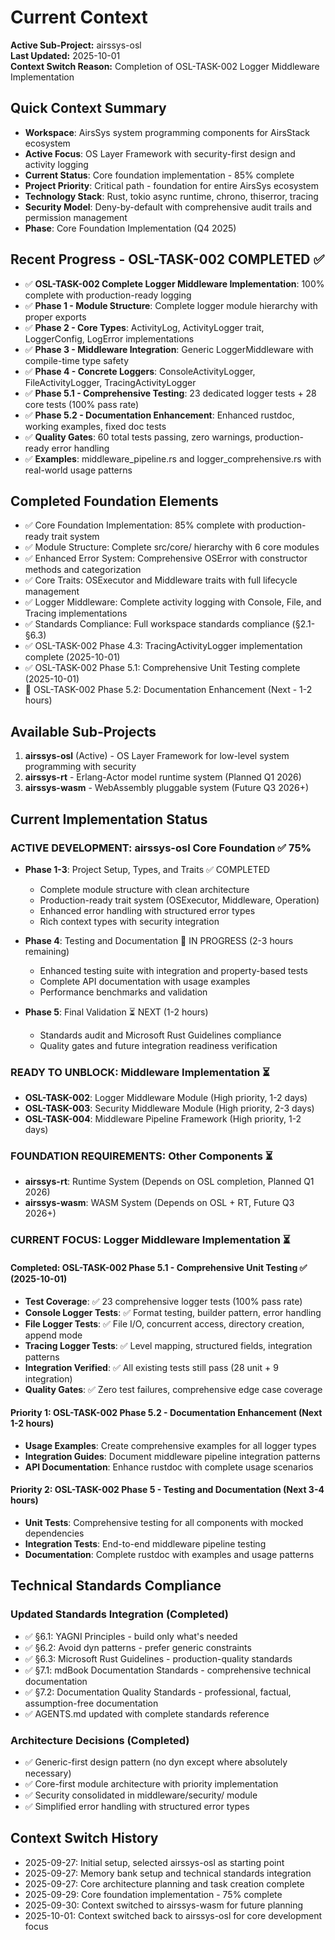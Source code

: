 # Current Context

**Active Sub-Project:** airssys-osl  
**Last Updated:** 2025-10-01  
**Context Switch Reason:** Completion of OSL-TASK-002 Logger Middleware Implementation

## Quick Context Summary
- **Workspace**: AirsSys system programming components for AirsStack ecosystem
- **Active Focus**: OS Layer Framework with security-first design and activity logging
- **Current Status**: Core foundation implementation - 85% complete
- **Project Priority**: Critical path - foundation for entire AirsSys ecosystem
- **Technology Stack**: Rust, tokio async runtime, chrono, thiserror, tracing
- **Security Model**: Deny-by-default with comprehensive audit trails and permission management
- **Phase**: Core Foundation Implementation (Q4 2025)

## Recent Progress - OSL-TASK-002 COMPLETED ✅
- ✅ **OSL-TASK-002 Complete Logger Middleware Implementation**: 100% complete with production-ready logging
- ✅ **Phase 1 - Module Structure**: Complete logger module hierarchy with proper exports
- ✅ **Phase 2 - Core Types**: ActivityLog, ActivityLogger trait, LoggerConfig, LogError implementations
- ✅ **Phase 3 - Middleware Integration**: Generic LoggerMiddleware with compile-time type safety
- ✅ **Phase 4 - Concrete Loggers**: ConsoleActivityLogger, FileActivityLogger, TracingActivityLogger
- ✅ **Phase 5.1 - Comprehensive Testing**: 23 dedicated logger tests + 28 core tests (100% pass rate)
- ✅ **Phase 5.2 - Documentation Enhancement**: Enhanced rustdoc, working examples, fixed doc tests
- ✅ **Quality Gates**: 60 total tests passing, zero warnings, production-ready error handling
- ✅ **Examples**: middleware_pipeline.rs and logger_comprehensive.rs with real-world usage patterns

## Completed Foundation Elements
- ✅ Core Foundation Implementation: 85% complete with production-ready trait system
- ✅ Module Structure: Complete src/core/ hierarchy with 6 core modules
- ✅ Enhanced Error System: Comprehensive OSError with constructor methods and categorization
- ✅ Core Traits: OSExecutor and Middleware traits with full lifecycle management
- ✅ Logger Middleware: Complete activity logging with Console, File, and Tracing implementations
- ✅ Standards Compliance: Full workspace standards compliance (§2.1-§6.3)
- ✅ OSL-TASK-002 Phase 4.3: TracingActivityLogger implementation complete (2025-10-01)
- ✅ OSL-TASK-002 Phase 5.1: Comprehensive Unit Testing complete (2025-10-01)
- 🔄 OSL-TASK-002 Phase 5.2: Documentation Enhancement (Next - 1-2 hours)

## Available Sub-Projects
1. **airssys-osl** (Active) - OS Layer Framework for low-level system programming with security  
2. **airssys-rt** - Erlang-Actor model runtime system (Planned Q1 2026)
3. **airssys-wasm** - WebAssembly pluggable system (Future Q3 2026+)

## Current Implementation Status

### ACTIVE DEVELOPMENT: airssys-osl Core Foundation ✅ 75%
- **Phase 1-3**: Project Setup, Types, and Traits ✅ COMPLETED
  - Complete module structure with clean architecture
  - Production-ready trait system (OSExecutor, Middleware, Operation)
  - Enhanced error handling with structured error types
  - Rich context types with security integration
  
- **Phase 4**: Testing and Documentation 🔄 IN PROGRESS (2-3 hours remaining)
  - Enhanced testing suite with integration and property-based tests
  - Complete API documentation with usage examples
  - Performance benchmarks and validation
  
- **Phase 5**: Final Validation ⏳ NEXT (1-2 hours)
  - Standards audit and Microsoft Rust Guidelines compliance
  - Quality gates and future integration readiness verification

### READY TO UNBLOCK: Middleware Implementation ⏳
- **OSL-TASK-002**: Logger Middleware Module (High priority, 1-2 days)
- **OSL-TASK-003**: Security Middleware Module (High priority, 2-3 days)  
- **OSL-TASK-004**: Middleware Pipeline Framework (High priority, 1-2 days)

### FOUNDATION REQUIREMENTS: Other Components ⏳
- **airssys-rt**: Runtime System (Depends on OSL completion, Planned Q1 2026)  
- **airssys-wasm**: WASM System (Depends on OSL + RT, Future Q3 2026+)

### CURRENT FOCUS: Logger Middleware Implementation ⏳

#### Completed: OSL-TASK-002 Phase 5.1 - Comprehensive Unit Testing ✅ (2025-10-01)
- **Test Coverage**: ✅ 23 comprehensive logger tests (100% pass rate)
- **Console Logger Tests**: ✅ Format testing, builder pattern, error handling
- **File Logger Tests**: ✅ File I/O, concurrent access, directory creation, append mode
- **Tracing Logger Tests**: ✅ Level mapping, structured fields, integration patterns
- **Integration Verified**: ✅ All existing tests still pass (28 unit + 9 integration)
- **Quality Gates**: ✅ Zero test failures, comprehensive edge case coverage

#### Priority 1: OSL-TASK-002 Phase 5.2 - Documentation Enhancement (Next 1-2 hours)
- **Usage Examples**: Create comprehensive examples for all logger types
- **Integration Guides**: Document middleware pipeline integration patterns
- **API Documentation**: Enhance rustdoc with complete usage scenarios

#### Priority 2: OSL-TASK-002 Phase 5 - Testing and Documentation (Next 3-4 hours)
- **Unit Tests**: Comprehensive testing for all components with mocked dependencies
- **Integration Tests**: End-to-end middleware pipeline testing
- **Documentation**: Complete rustdoc with examples and usage patterns

## Technical Standards Compliance

### Updated Standards Integration (Completed)
- ✅ §6.1: YAGNI Principles - build only what's needed
- ✅ §6.2: Avoid dyn patterns - prefer generic constraints
- ✅ §6.3: Microsoft Rust Guidelines - production-quality standards
- ✅ §7.1: mdBook Documentation Standards - comprehensive technical documentation
- ✅ §7.2: Documentation Quality Standards - professional, factual, assumption-free documentation
- ✅ AGENTS.md updated with complete standards reference

### Architecture Decisions (Completed)
- ✅ Generic-first design pattern (no dyn except where absolutely necessary)
- ✅ Core-first module architecture with priority implementation
- ✅ Security consolidated in middleware/security/ module
- ✅ Simplified error handling with structured error types

## Context Switch History
- 2025-09-27: Initial setup, selected airssys-osl as starting point
- 2025-09-27: Memory bank setup and technical standards integration  
- 2025-09-27: Core architecture planning and task creation complete
- 2025-09-29: Core foundation implementation - 75% complete
- 2025-09-30: Context switched to airssys-wasm for future planning
- 2025-10-01: Context switched back to airssys-osl for core development focus